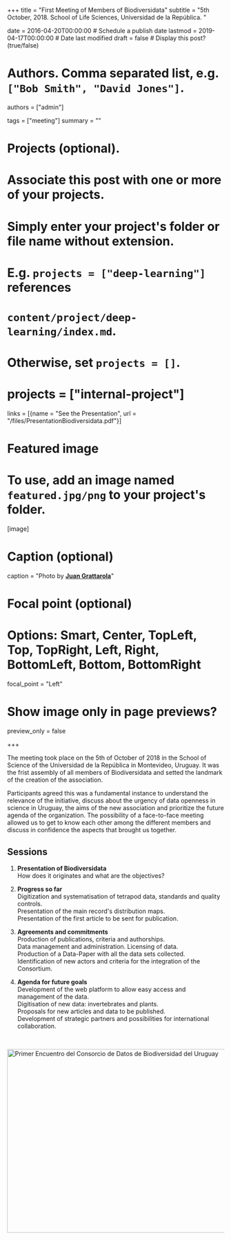 +++
title = "First Meeting of Members of Biodiversidata"
subtitle = "5th October, 2018. School of Life Sciences, Universidad de la República. "

date = 2016-04-20T00:00:00  # Schedule a publish date
lastmod = 2019-04-17T00:00:00  # Date last modified
draft = false  # Display this post? (true/false)

# Authors. Comma separated list, e.g. `["Bob Smith", "David Jones"]`.
authors = ["admin"]

tags = ["meeting"]
summary = ""

# Projects (optional).
#   Associate this post with one or more of your projects.
#   Simply enter your project's folder or file name without extension.
#   E.g. `projects = ["deep-learning"]` references 
#   `content/project/deep-learning/index.md`.
#   Otherwise, set `projects = []`.
# projects = ["internal-project"]

links = [{name = "See the Presentation", url = "/files/PresentationBiodiversidata.pdf"}]

# Featured image
# To use, add an image named `featured.jpg/png` to your project's folder. 
[image]
  # Caption (optional)
  caption = "Photo by [**Juan Grattarola**](https://www.instagram.com/crush.uruguay/)"

  # Focal point (optional)
  # Options: Smart, Center, TopLeft, Top, TopRight, Left, Right, BottomLeft, Bottom, BottomRight
  focal_point = "Left"

  # Show image only in page previews?
  preview_only = false

+++

The meeting took place on the 5th of October of 2018 in the School of Science of the Universidad de la República in Montevideo, Uruguay. It was the frist assembly of all members of Biodiversidata and setted the landmark of the creation of the association. 

Participants agreed this was a fundamental instance to understand the relevance of the initiative, discuss about the urgency of data openness in science in Uruguay, the aims of the new association and prioritize the future agenda of the organization. The possibility of a face-to-face meeting allowed us to get to know each other among the different members and discuss in confidence the aspects that brought us together.


## Sessions 

1. **Presentation of Biodiversidata**  
How does it originates and what are the objectives?


2. **Progress so far**  
Digitization and systematisation of tetrapod data, standards and quality controls.  
Presentation of the main record's distribution maps.  
Presentation of the first article to be sent for publication.  


3. **Agreements and commitments**  
Production of publications, criteria and authorships.  
Data management and administration. Licensing of data.  
Production of a Data-Paper with all the data sets collected.  
Identification of new actors and criteria for the integration of the Consortium.  


4. **Agenda for future goals**  
Development of the web platform to allow easy access and management of the data.  
Digitisation of new data: invertebrates and plants.  
Proposals for new articles and data to be published.  
Development of strategic partners and possibilities for international collaboration.  

<br>

<a data-flickr-embed="true" data-footer="true"  href="https://www.flickr.com/gp/biodiversidata/Y12080" title="Primer Encuentro del Consorcio de Datos de Biodiversidad del Uruguay"><img src="https://farm5.staticflickr.com/4830/45495316234_b6dc3465c4_z.jpg" width="640" height="425" alt="Primer Encuentro del Consorcio de Datos de Biodiversidad del Uruguay"></a><script async src="//embedr.flickr.com/assets/client-code.js" charset="utf-8"></script>


